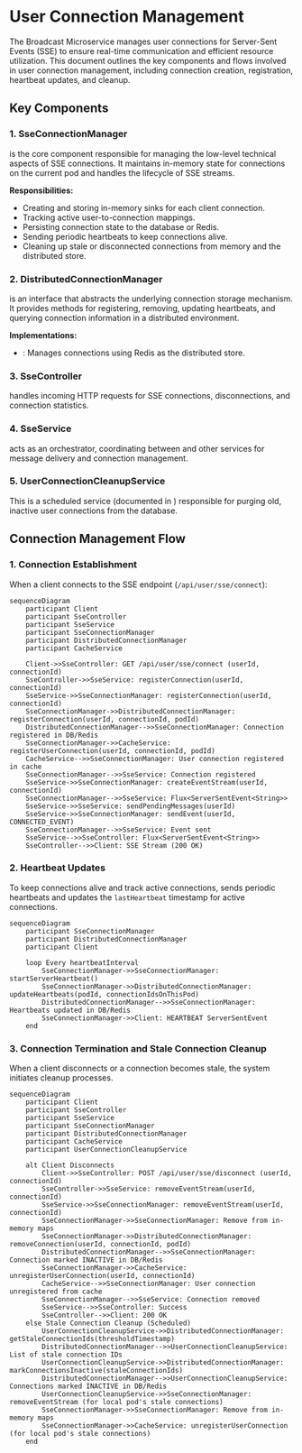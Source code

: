 # User Connection Management


The Broadcast Microservice manages user connections for Server-Sent Events (SSE) to ensure real-time communication and efficient resource utilization. This document outlines the key components and flows involved in user connection management, including connection creation, registration, heartbeat updates, and cleanup.

## Key Components

### 1. SseConnectionManager

<mcsymbol name="SseConnectionManager" filename="SseConnectionManager.java" path="c:\Users\Srini\ws\Notification-SSE-GLM-Flux\broadcast-microservice\src\main\java\com\example\broadcast\user\service\SseConnectionManager.java" startline="37" type="class"></mcsymbol> is the core component responsible for managing the low-level technical aspects of SSE connections. It maintains in-memory state for connections on the current pod and handles the lifecycle of SSE streams.

**Responsibilities:**
- Creating and storing in-memory sinks for each client connection.
- Tracking active user-to-connection mappings.
- Persisting connection state to the database or Redis.
- Sending periodic heartbeats to keep connections alive.
- Cleaning up stale or disconnected connections from memory and the distributed store.

### 2. DistributedConnectionManager

<mcsymbol name="DistributedConnectionManager" filename="DistributedConnectionManager.java" path="c:\Users\Srini\ws\Notification-SSE-GLM-Flux\broadcast-microservice\src\main\java\com\example\broadcast\user\service\DistributedConnectionManager.java" startline="11" type="class"></mcsymbol> is an interface that abstracts the underlying connection storage mechanism. It provides methods for registering, removing, updating heartbeats, and querying connection information in a distributed environment.

**Implementations:**
- <mcsymbol name="RedisConnectionManager" filename="RedisConnectionManager.java" path="c:\Users\Srini\ws\Notification-SSE-GLM-Flux\broadcast-microservice\src\main\java\com\example\broadcast\user\service\RedisConnectionManager.java" startline="14" type="class"></mcsymbol>: Manages connections using Redis as the distributed store. 

### 3. SseController

<mcsymbol name="SseController" filename="SseController.java" path="c:\Users\Srini\ws\Notification-SSE-GLM-Flux\broadcast-microservice\src\main\java\com\example\broadcast\user\controller\SseController.java" startline="20" type="class"></mcsymbol> handles incoming HTTP requests for SSE connections, disconnections, and connection statistics.

### 4. SseService

<mcsymbol name="SseService" filename="SseService.java" path="c:\Users\Srini\ws\Notification-SSE-GLM-Flux\broadcast-microservice\src\main\java\com\example\broadcast\user\service\SseService.java" startline="20" type="class"></mcsymbol> acts as an orchestrator, coordinating between <mcsymbol name="SseConnectionManager" filename="SseConnectionManager.java" path="c:\Users\Srini\ws\Notification-SSE-GLM-Flux\broadcast-microservice\src\main\java\com\example\broadcast\user\service\SseConnectionManager.java" startline="37" type="class"></mcsymbol> and other services for message delivery and connection management.

### 5. UserConnectionCleanupService

This is a scheduled service (documented in <mcfile name="07_scheduler_flow2.md" path="docs/07_scheduler_flow2.md"></mcfile>) responsible for purging old, inactive user connections from the database.

## Connection Management Flow

### 1. Connection Establishment

When a client connects to the SSE endpoint (`/api/user/sse/connect`):

```mermaid
sequenceDiagram
    participant Client
    participant SseController
    participant SseService
    participant SseConnectionManager
    participant DistributedConnectionManager
    participant CacheService

    Client->>SseController: GET /api/user/sse/connect (userId, connectionId)
    SseController->>SseService: registerConnection(userId, connectionId)
    SseService->>SseConnectionManager: registerConnection(userId, connectionId)
    SseConnectionManager->>DistributedConnectionManager: registerConnection(userId, connectionId, podId)
    DistributedConnectionManager-->>SseConnectionManager: Connection registered in DB/Redis
    SseConnectionManager->>CacheService: registerUserConnection(userId, connectionId, podId)
    CacheService-->>SseConnectionManager: User connection registered in cache
    SseConnectionManager-->>SseService: Connection registered
    SseService->>SseConnectionManager: createEventStream(userId, connectionId)
    SseConnectionManager-->>SseService: Flux<ServerSentEvent<String>>
    SseService->>SseService: sendPendingMessages(userId)
    SseService->>SseConnectionManager: sendEvent(userId, CONNECTED_EVENT)
    SseConnectionManager-->>SseService: Event sent
    SseService-->>SseController: Flux<ServerSentEvent<String>>
    SseController-->>Client: SSE Stream (200 OK)
```

### 2. Heartbeat Updates

To keep connections alive and track active connections, <mcsymbol name="SseConnectionManager" filename="SseConnectionManager.java" path="c:\Users\Srini\ws\Notification-SSE-GLM-Flux\broadcast-microservice\src\main\java\com\example\broadcast\user\service\SseConnectionManager.java" startline="37" type="class"></mcsymbol> sends periodic heartbeats and updates the `lastHeartbeat` timestamp for active connections.

```mermaid
sequenceDiagram
    participant SseConnectionManager
    participant DistributedConnectionManager
    participant Client

    loop Every heartbeatInterval
        SseConnectionManager->>SseConnectionManager: startServerHeartbeat()
        SseConnectionManager->>DistributedConnectionManager: updateHeartbeats(podId, connectionIdsOnThisPod)
        DistributedConnectionManager-->>SseConnectionManager: Heartbeats updated in DB/Redis
        SseConnectionManager->>Client: HEARTBEAT ServerSentEvent
    end
```

### 3. Connection Termination and Stale Connection Cleanup

When a client disconnects or a connection becomes stale, the system initiates cleanup processes.

```mermaid
sequenceDiagram
    participant Client
    participant SseController
    participant SseService
    participant SseConnectionManager
    participant DistributedConnectionManager
    participant CacheService
    participant UserConnectionCleanupService

    alt Client Disconnects
        Client->>SseController: POST /api/user/sse/disconnect (userId, connectionId)
        SseController->>SseService: removeEventStream(userId, connectionId)
        SseService->>SseConnectionManager: removeEventStream(userId, connectionId)
        SseConnectionManager->>SseConnectionManager: Remove from in-memory maps
        SseConnectionManager->>DistributedConnectionManager: removeConnection(userId, connectionId, podId)
        DistributedConnectionManager-->>SseConnectionManager: Connection marked INACTIVE in DB/Redis
        SseConnectionManager->>CacheService: unregisterUserConnection(userId, connectionId)
        CacheService-->>SseConnectionManager: User connection unregistered from cache
        SseConnectionManager-->>SseService: Connection removed
        SseService-->>SseController: Success
        SseController-->>Client: 200 OK
    else Stale Connection Cleanup (Scheduled)
        UserConnectionCleanupService->>DistributedConnectionManager: getStaleConnectionIds(thresholdTimestamp)
        DistributedConnectionManager-->>UserConnectionCleanupService: List of stale connection IDs
        UserConnectionCleanupService->>DistributedConnectionManager: markConnectionsInactive(staleConnectionIds)
        DistributedConnectionManager-->>UserConnectionCleanupService: Connections marked INACTIVE in DB/Redis
        UserConnectionCleanupService->>SseConnectionManager: removeEventStream (for local pod's stale connections)
        SseConnectionManager->>SseConnectionManager: Remove from in-memory maps
        SseConnectionManager->>CacheService: unregisterUserConnection (for local pod's stale connections)
    end
```